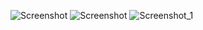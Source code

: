 ![Screenshot](https://user-images.githubusercontent.com/65444856/209678428-b38630b6-2205-4321-ab1f-a59332b3be8e.png)
![Screenshot](https://user-images.githubusercontent.com/65444856/209678604-67c8c951-47fe-41d8-8bdc-4a9fa508e034.png)
![Screenshot_1](https://user-images.githubusercontent.com/65444856/209678762-b28b1cf7-7874-458e-8386-f338acd72fd2.png)
